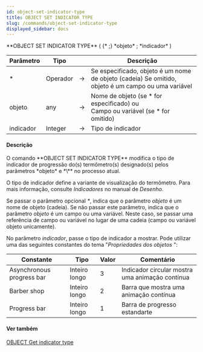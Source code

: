 ```yaml
---
id: object-set-indicator-type
title: OBJECT SET INDICATOR TYPE
slug: /commands/object-set-indicator-type
displayed_sidebar: docs
---
```


<!--REF #_command_.OBJECT SET INDICATOR TYPE.Syntax-->**OBJECT SET INDICATOR TYPE** ( {* ;} *objeto* ; *indicador* )<!-- END REF-->
<!--REF #_command_.OBJECT SET INDICATOR TYPE.Params-->
| Parâmetro | Tipo |  | Descrição |
| --- | --- | --- | --- |
| * | Operador | &#8594;  | Se especificado, objeto é um nome de objeto (cadeia) Se omitido, objeto é um campo ou uma variável |
| objeto | any | &#8594;  | Nome de objeto (se * for especificado) ou<br/>Campo ou variável (se * for omitido) |
| indicador | Integer | &#8594;  | Tipo de indicador |

<!-- END REF-->

#### Descrição 

<!--REF #_command_.OBJECT SET INDICATOR TYPE.Summary-->O comando **OBJECT SET INDICATOR TYPE** modifica o tipo de indicador de progressão do(s) termômetro(s) designado(s) pelos parâmetros *objeto* e *\** no processo atual.<!-- END REF-->  
  
O tipo de indicador define a variante de visualização do termômetro. Para mais informação, consulte *Indicadores* no manual de *Desenho*.  
  
Se passar o parâmetro opcional *\**, indica que o parâmetro *objeto* é um nome de objeto (cadeia). Se não passar este parâmetro, indica que o parâmetro *objeto* é um campo ou uma variável. Neste caso, se passar uma referência de campo ou variável no lugar de uma cadeia (campo ou variável objeto unicamente).  
  
No parâmetro *indicador*, passe o tipo de indicador a mostrar. Pode utilizar uma das seguintes constantes do tema "*Propriedades dos objetos* ":

| Constante                 | Tipo          | Valor | Comentário                                      |
| ------------------------- | ------------- | ----- | ----------------------------------------------- |
| Asynchronous progress bar | Inteiro longo | 3     | Indicador circular mostra uma animação contínua |
| Barber shop               | Inteiro longo | 2     | Barra que mostra uma animação contínua          |
| Progress bar              | Inteiro longo | 1     | Barra de progresso estandarte                   |

#### Ver também 

[OBJECT Get indicator type](object-get-indicator-type.md)  